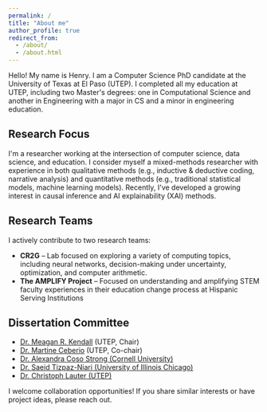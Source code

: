```yaml
---
permalink: /
title: "About me"
author_profile: true
redirect_from: 
  - /about/
  - /about.html
---
```


Hello! My name is Henry. I am a Computer Science PhD candidate at the University of Texas at El Paso (UTEP). I completed all my education at UTEP, including two Master's degrees: one in Computational Science and another in Engineering with a major in CS and a minor in engineering education.

## Research Focus
I'm a researcher working at the intersection of computer science, data science, and education. I consider myself a mixed-methods researcher with experience in both qualitative methods (e.g., inductive & deductive coding, narrative analysis) and quantitative methods (e.g., traditional statistical models, machine learning models). Recently, I've developed a growing interest in causal inference and AI explainability (XAI) methods.

## Research Teams
I actively contribute to two research teams:
 
* **CR2G** – Lab focused on exploring a variety of computing topics, including neural networks, decision-making under uncertainty, optimization, and computer arithmetic.
* **The AMPLIFY Project** – Focused on understanding and amplifying STEM faculty experiences in their education change process at Hispanic Serving Institutions 

## Dissertation Committee
* [Dr. Meagan R. Kendall](https://www.utep.edu/engineering/amplify/team/) (UTEP, Chair)
* [Dr. Martine Ceberio](https://martineceberio.fr/)  (UTEP, Co-chair)  
* [Dr. Alexandra Coso Strong (Cornell University)](https://www.engineering.cornell.edu/people/alexandra-coso-strong/)
* [Dr. Saeid Tizpaz-Niari (University of Illinois Chicago)](https://tizpaz.github.io/)
* [Dr. Christoph Lauter (UTEP)](https://www.christoph-lauter.org/)

I welcome collaboration opportunities! If you share similar interests or have project ideas, please reach out.
